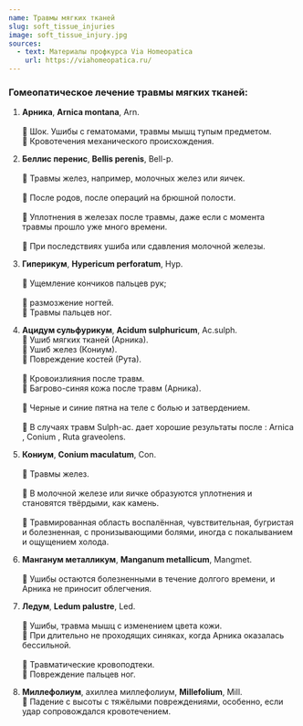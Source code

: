 ```yaml
---
name: Травмы мягких тканей
slug: soft_tissue_injuries
image: soft_tissue_injury.jpg
sources:
  - text: Материалы профкурса Via Homeopatica
    url: https://viahomeopatica.ru/
---
```

### Гомеопатическое лечение травмы мягких тканей:

1. **Арника**, **Arnica montana**, Arn.<br>  
🔹 Шок. Ушибы с гематомами, травмы мышц тупым предметом.<br> 
🔹 Кровотечения механического происхождения.

2. **Беллис перенис**, **Bellis perenis**, Bell-p.<br>  
🔹 Травмы желез, например, молочных желез или яичек.<br>  
🔹 После родов, после операций на брюшной полости.<br>  
🔹 Уплотнения в железах после травмы, даже если с момента травмы прошло уже много времени.<br>  
🔹 При последствиях ушиба или сдавления молочной железы.

3. **Гиперикум**, **Hypericum perforatum**, Hyp.<br>  
🔹 Ущемление кончиков пальцев рук;<br>  
🔹 размозжение ногтей.<br> 
🔹 Травмы пальцев ног.

4. **Ацидум сульфурикум**, **Acidum sulphuricum**, Ас.sulph.<br> 
🔹 Ушиб мягких тканей (Арника).<br> 
🔹 Ушиб желез (Кониум).<br> 
🔹 Повреждение костей (Рута).<br>  
🔹 Кровоизлияния после травм.<br> 
🔹 Багрово-синяя кожа после травм (Арника).<br>  
🔹 Черные и синие пятна на теле с болью и затвердением.<br>  
🔹 В случаях травм Sulph-ac. дает хорошие результаты после : Arnica , Conium , Ruta graveolens.

5. **Кониум**, **Conium maculatum**, Con.<br>  
🔹 Травмы желез.<br>  
🔹 В молочной железе или яичке образуются уплотнения и становятся твёрдыми, как камень.<br>  
🔹 Травмированная область воспалённая, чувствительная, бугристая и болезненная, с пронизывающими болями, иногда с покалыванием и ощущением холода.<br> 

6. **Манганум металликум**, **Manganum metallicum**, Mangmet.<br>  
🔹 Ушибы остаются болезненными в течение долгого времени, и Арника не приносит облегчения.<br>  

7. **Ледум**, **Ledum palustre**, Led.<br>  
🔹 Ушибы, травма мышц с изменением цвета кожи.<br> 
🔹 При длительно не проходящих синяках, когда Арника оказалась бессильной.<br>  
🔹 Травматические кровоподтеки.<br> 
🔹 Повреждение пальцев ног.

8. **Миллефолиум**, ахиллеа миллeфолиум, **Millefolium**, Mill.<br> 
🔹 Падение с высоты с тяжёлыми повреждениями, особенно, если удар сопровождался кровотечением.